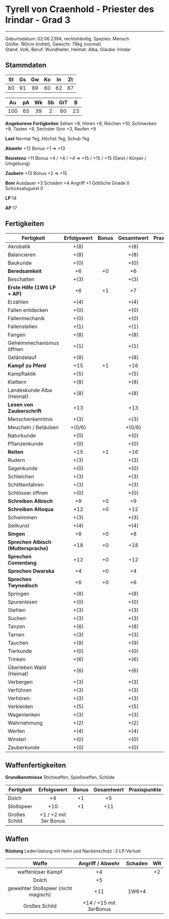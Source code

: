 # Tyrell von Craenhold - Priester des Irindar - Grad 3

---

Geburtsdatum: 02.06.2394, rechtshändig, Spezies: Mensch  
Größe: 180cm (mittel), Gewicht: 79kg (normal)  
Stand: Volk, Beruf: Wundheiler, Heimat: Alba, Glaube: Irindar

## Stammdaten

| St  | Gs  | Gw  | Ko  | In  | Zt  |
| :-: | :-: | :-: | :-: | :-: | :-: |
| 80  | 91  | 89  | 60  | 62  | 87  |

| Au  | pA  | Wk  | Sb  | GiT |  B  |
| :-: | :-: | :-: | :-: | :-: | :-: |
| 100 | 65  | 39  |  2  | 60  | 23  |

**Angeborene Fertigkeiten** Sehen +8, Hören +8, Riechen +10, Schmecken +8, Tasten +8, Sechster Sinn +3, Raufen +9

**Last** Normal ?kg, Höchst ?kg, Schub ?kg

**Abwehr** +12 Bonus +1 => +13

**Resistenz** +11 Bonus +4 / +4 / +4 => +15 / +15 / +15 (Geist / Körper / Umgebung)

**Zaubern** +13 Bonus +2 => +15

**Boni** Ausdauer +3 Schaden +4 Angriff +1 Göttliche Gnade 0 Schicksalsgunst 0

**LP** 14

**AP** 17

## Fertigkeiten

| Fertigkeit                           | Erfolgswert | Bonus | Gesamtwert | Praxispunkte |
| ------------------------------------ | :---------: | :---: | :--------: | :----------: |
| Akrobatik                            |    +(8)     |       |    +(8)    |              |
| Balancieren                          |    +(8)     |       |    +(8)    |              |
| Baukunde                             |    +(0)     |       |    +(0)    |              |
| **Beredsamkeit**                     |     +6      |  +0   |     +6     |              |
| Beschatten                           |    +(3)     |       |    +(3)    |              |
| **Erste Hilfe (1W6 LP + AP)**        |     +6      |  +1   |     +7     |              |
| Erzählen                             |    +(4)     |       |    +(4)    |              |
| Fallen entdecken                     |    +(0)     |       |    +(0)    |              |
| Fallenmechanik                       |    +(0)     |       |    +(0)    |              |
| Fallenstellen                        |    +(1)     |       |    +(1)    |              |
| Fangen                               |    +(8)     |       |    +(8)    |              |
| Geheimmechanismus öffnen             |    +(1)     |       |    +(1)    |              |
| Geländelauf                          |    +(8)     |       |    +(8)    |              |
| **Kampf zu Pferd**                   |     +15     |  +1   |    +16     |              |
| Kampftaktik                          |    +(5)     |       |    +(5)    |              |
| Klettern                             |    +(8)     |       |    +(8)    |              |
| Landeskunde Alba (Heimat)            |    +(8)     |       |    +(8)    |              |
| **Lesen von Zauberschrift**          |     +13     |       |    +13     |              |
| Menschenkenntnis                     |    +(3)     |       |    +(3)    |              |
| Meucheln / Betäuben                  |   +(0/6)    |       |   +(0/6)   |              |
| Naturkunde                           |    +(0)     |       |    +(0)    |              |
| Pflanzenkunde                        |    +(0)     |       |    +(0)    |              |
| **Reiten**                           |     +15     |  +1   |    +16     |              |
| Rudern                               |    +(3)     |       |    +(3)    |              |
| Sagenkunde                           |    +(0)     |       |    +(0)    |              |
| Schleichen                           |    +(3)     |       |    +(3)    |              |
| Schlittenfahren                      |    +(3)     |       |    +(3)    |              |
| Schlösser öffnen                     |    +(0)     |       |    +(0)    |              |
| **Schreiben Albisch**                |     +9      |  +0   |     +9     |              |
| **Schreiben Altoqua**                |     +12     |  +0   |    +12     |              |
| Schwimmen                            |    +(3)     |       |    +(3)    |              |
| Seilkunst                            |    +(4)     |       |    +(4)    |              |
| **Singen**                           |     +8      |  +0   |     +8     |              |
| **Sprechen Albisch (Muttersprache)** |     +18     |  +0   |    +18     |              |
| **Sprechen Comentang**               |     +12     |  +0   |    +12     |              |
| **Sprechen Dwarska**                 |     +4      |  +0   |     +4     |              |
| **Sprechen Twynedisch**              |     +6      |  +0   |     +6     |              |
| Springen                             |    +(8)     |       |    +(8)    |              |
| Spurenlesen                          |    +(0)     |       |    +(0)    |              |
| Stehlen                              |    +(3)     |       |    +(3)    |              |
| Suchen                               |    +(3)     |       |    +(3)    |              |
| Tanzen                               |    +(8)     |       |    +(8)    |              |
| Tarnen                               |    +(3)     |       |    +(3)    |              |
| Tauchen                              |    +(9)     |       |    +(9)    |              |
| Tierkunde                            |    +(0)     |       |    +(0)    |              |
| Trinken                              |    +(6)     |       |    +(6)    |              |
| Überleben Wald (Heimat)              |    +(6)     |       |    +(6)    |              |
| Verbergen                            |    +(3)     |       |    +(3)    |              |
| Verführen                            |    +(3)     |       |    +(3)    |              |
| Verhören                             |    +(3)     |       |    +(3)    |              |
| Verkleiden                           |    +(5)     |       |    +(5)    |              |
| Wagenlenken                          |    +(3)     |       |    +(3)    |              |
| Wahrnehmung                          |    +(2)     |       |    +(2)    |              |
| Werfen                               |    +(4)     |       |    +(4)    |              |
| Winden                               |    +(0)     |       |    +(0)    |              |
| Zauberkunde                          |    +(0)     |       |    +(0)    |              |

## Waffenfertigkeiten

**Grundkenntnisse** Stichwaffen, Spießwaffen, Schilde

| Fertigkeit    |      Erfolgswert      | Bonus | Gesamtwert | Praxispunkte |
| ------------- | :-------------------: | :---: | :--------: | :----------: |
| Dolch         |          +4           |  +1   |     +5     |              |
| Stoßspeer     |          +10          |  +1   |    +11     |              |
| Großes Schild | +1 / +2 mit 3er Bonus |       |            |              |

## Waffen

**Rüstung** Lederrüstung mit Helm und Nackenschutz -2 LP-Verlust

|                Waffe                |    Angriff / Abwehr    | Schaden | WR  |
| :---------------------------------: | :--------------------: | :-----: | :-: |
|          waffenloser Kampf          |           +4           |         | +2  |
|                Dolch                |           +5           |         |     |
| geweihter Stoßspeer (nicht magisch) |          +11           |  1W6+4  |     |
|            Großes Schild            | +14 / +15 mit 3erBonus |         |     |
